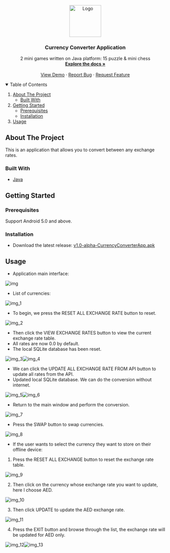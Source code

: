 <!-- PROJECT LOGO -->
<p align="center">
  <a>
    <img src="images/MIREA_Gerb_Colour.png" alt="Logo" width="100" height="100">
  </a>

  <h3 align="center">Currency Converter Application</h3>

  <p align="center">
    2 mini games written on Java platform: 15 puzzle & mini chess
    <br />
    <a href="https://github.com/xuancanhit99/CurrencyExchangeApp"><strong>Explore the docs »</strong></a>
    <br />
    <br />
    <a href="https://github.com/xuancanhit99/CurrencyExchangeApp">View Demo</a>
    ·
    <a href="https://github.com/xuancanhit99/CurrencyExchangeApp/issues">Report Bug</a>
    ·
    <a href="https://github.com/xuancanhit99/CurrencyExchangeApp/issues">Request Feature</a>
  </p>



<!-- TABLE OF CONTENTS -->
<details open="open">
  <summary>Table of Contents</summary>
  <ol>
    <li>
      <a href="#about-the-project">About The Project</a>
      <ul>
        <li><a href="#built-with">Built With</a></li>
      </ul>
    </li>
    <li>
      <a href="#getting-started">Getting Started</a>
      <ul>
        <li><a href="#prerequisites">Prerequisites</a></li>
        <li><a href="#installation">Installation</a></li>
      </ul>
    </li>
    <li><a href="#usage">Usage</a></li>
  </ol>
</details>



<!-- ABOUT THE PROJECT -->
## About The Project

This is an application that allows you to convert between any exchange rates.


### Built With

* [Java](https://www.java.com/)


<!-- GETTING STARTED -->
## Getting Started

### Prerequisites

Support Android 5.0 and above.

### Installation

* Download the latest release: [v1.0-alpha-CurrencyConverterApp.apk](https://github.com/xuancanhit99/CurrencyExchangeApp/releases/download/v1.0-alpha-currency-converter/v1.0-alpha-CurrencyConverterApp.apk)

<!-- USAGE EXAMPLES -->
## Usage

* Application main interface:

![img]

* List of currencies:

![img_1]

* To begin, we press the RESET ALL EXCHANGE RATE button to reset.

![img_2]

* Then click the VIEW EXCHANGE RATES button to view the current exchange rate table.
* All rates are now 0.0 by default.
* The local SQLite database has been reset.

![img_3]![img_4]

* We can click the UPDATE ALL EXCHANGE RATE FROM API button to update all rates from the API.
* Updated local SQLite database. We can do the conversion without internet.

![img_5]![img_6]

* Return to the main window and perform the conversion.

![img_7]

* Press the SWAP button to swap currencies.

![img_8]

* If the user wants to select the currency they want to store on their offline device:
1. Press the RESET ALL EXCHANGE button to reset the exchange rate table.

![img_9]

2. Then click on the currency whose exchange rate you want to update, here I choose AED.

![img_10]

3. Then click UPDATE to update the AED exchange rate.

![img_11]

4. Press the EXIT button and browse through the list, the exchange rate will be updated for AED only.

![img_12]![img_13]


    

<!-- MARKDOWN LINKS & IMAGES -->
<!-- https://www.markdownguide.org/basic-syntax/#reference-style-links -->

[img]: images/img.png
[img_1]: images/img_1.png
[img_2]: images/img_2.png
[img_3]: images/img_3.png
[img_4]: images/img_4.png
[img_5]: images/img_5.png
[img_6]: images/img_6.png
[img_7]: images/img_7.png
[img_8]: images/img_8.png
[img_9]: images/img_9.png
[img_10]: images/img_10.png
[img_11]: images/img_11.png
[img_12]: images/img_12.png
[img_13]: images/img_13.png
[img_14]: images/img_14.png
[img_15]: images/img_15.png


